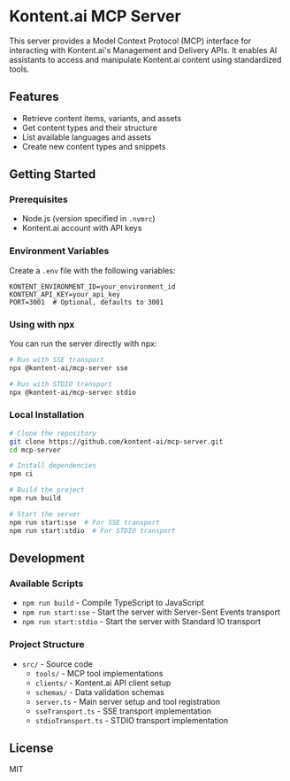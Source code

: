 # Kontent.ai MCP Server

This server provides a Model Context Protocol (MCP) interface for interacting with Kontent.ai's Management and Delivery APIs. It enables AI assistants to access and manipulate Kontent.ai content using standardized tools.

## Features

- Retrieve content items, variants, and assets
- Get content types and their structure
- List available languages and assets
- Create new content types and snippets

## Getting Started

### Prerequisites

- Node.js (version specified in `.nvmrc`)
- Kontent.ai account with API keys

### Environment Variables

Create a `.env` file with the following variables:

```
KONTENT_ENVIRONMENT_ID=your_environment_id
KONTENT_API_KEY=your_api_key
PORT=3001  # Optional, defaults to 3001
```

### Using with npx

You can run the server directly with npx:

```bash
# Run with SSE transport
npx @kontent-ai/mcp-server sse

# Run with STDIO transport
npx @kontent-ai/mcp-server stdio
```

### Local Installation

```bash
# Clone the repository
git clone https://github.com/kontent-ai/mcp-server.git
cd mcp-server

# Install dependencies
npm ci

# Build the project
npm run build

# Start the server
npm run start:sse  # For SSE transport
npm run start:stdio  # For STDIO transport
```

## Development

### Available Scripts

- `npm run build` - Compile TypeScript to JavaScript
- `npm run start:sse` - Start the server with Server-Sent Events transport
- `npm run start:stdio` - Start the server with Standard IO transport

### Project Structure

- `src/` - Source code
  - `tools/` - MCP tool implementations
  - `clients/` - Kontent.ai API client setup
  - `schemas/` - Data validation schemas
  - `server.ts` - Main server setup and tool registration
  - `sseTransport.ts` - SSE transport implementation
  - `stdioTransport.ts` - STDIO transport implementation

## License

MIT 